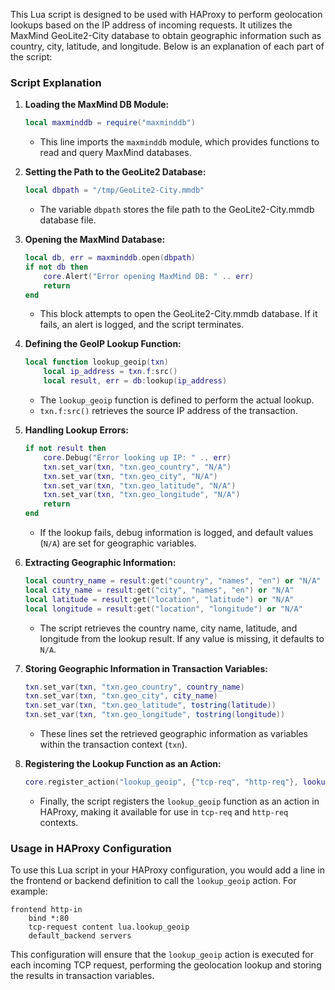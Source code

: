 This Lua script is designed to be used with HAProxy to perform geolocation lookups based on the IP address of incoming requests. It utilizes the MaxMind GeoLite2-City database to obtain geographic information such as country, city, latitude, and longitude. Below is an explanation of each part of the script:

### Script Explanation

1. **Loading the MaxMind DB Module:**
   ```lua
   local maxminddb = require("maxminddb")
   ```
   - This line imports the `maxminddb` module, which provides functions to read and query MaxMind databases.

2. **Setting the Path to the GeoLite2 Database:**
   ```lua
   local dbpath = "/tmp/GeoLite2-City.mmdb"
   ```
   - The variable `dbpath` stores the file path to the GeoLite2-City.mmdb database file.

3. **Opening the MaxMind Database:**
   ```lua
   local db, err = maxminddb.open(dbpath)
   if not db then
       core.Alert("Error opening MaxMind DB: " .. err)
       return
   end
   ```
   - This block attempts to open the GeoLite2-City.mmdb database. If it fails, an alert is logged, and the script terminates.

4. **Defining the GeoIP Lookup Function:**
   ```lua
   local function lookup_geoip(txn)
       local ip_address = txn.f:src()
       local result, err = db:lookup(ip_address)
   ```
   - The `lookup_geoip` function is defined to perform the actual lookup.
   - `txn.f:src()` retrieves the source IP address of the transaction.

5. **Handling Lookup Errors:**
   ```lua
   if not result then
       core.Debug("Error looking up IP: " .. err)
       txn.set_var(txn, "txn.geo_country", "N/A")
       txn.set_var(txn, "txn.geo_city", "N/A")
       txn.set_var(txn, "txn.geo_latitude", "N/A")
       txn.set_var(txn, "txn.geo_longitude", "N/A")
       return
   end
   ```
   - If the lookup fails, debug information is logged, and default values (`N/A`) are set for geographic variables.

6. **Extracting Geographic Information:**
   ```lua
   local country_name = result:get("country", "names", "en") or "N/A"
   local city_name = result:get("city", "names", "en") or "N/A"
   local latitude = result:get("location", "latitude") or "N/A"
   local longitude = result:get("location", "longitude") or "N/A"
   ```
   - The script retrieves the country name, city name, latitude, and longitude from the lookup result. If any value is missing, it defaults to `N/A`.

7. **Storing Geographic Information in Transaction Variables:**
   ```lua
   txn.set_var(txn, "txn.geo_country", country_name)
   txn.set_var(txn, "txn.geo_city", city_name)
   txn.set_var(txn, "txn.geo_latitude", tostring(latitude))
   txn.set_var(txn, "txn.geo_longitude", tostring(longitude))
   ```
   - These lines set the retrieved geographic information as variables within the transaction context (`txn`).

8. **Registering the Lookup Function as an Action:**
   ```lua
   core.register_action("lookup_geoip", {"tcp-req", "http-req"}, lookup_geoip)
   ```
   - Finally, the script registers the `lookup_geoip` function as an action in HAProxy, making it available for use in `tcp-req` and `http-req` contexts.

### Usage in HAProxy Configuration

To use this Lua script in your HAProxy configuration, you would add a line in the frontend or backend definition to call the `lookup_geoip` action. For example:

```
frontend http-in
    bind *:80
    tcp-request content lua.lookup_geoip
    default_backend servers
```

This configuration will ensure that the `lookup_geoip` action is executed for each incoming TCP request, performing the geolocation lookup and storing the results in transaction variables.